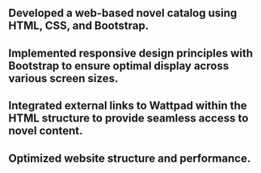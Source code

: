 ## Developed a web-based novel catalog using HTML, CSS, and Bootstrap. 
## Implemented responsive design principles with Bootstrap to ensure optimal display across various screen sizes. 
## Integrated external links to Wattpad within the HTML structure to provide seamless access to novel content. 
## Optimized website structure and performance.
